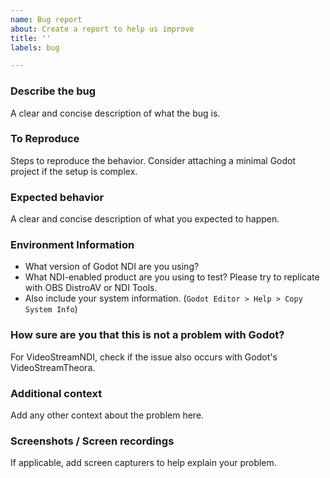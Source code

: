 ```yaml
---
name: Bug report
about: Create a report to help us improve
title: ''
labels: bug

---
```


### Describe the bug

A clear and concise description of what the bug is.

### To Reproduce

Steps to reproduce the behavior. Consider attaching a minimal Godot project if the setup is complex.

### Expected behavior

A clear and concise description of what you expected to happen.

### Environment Information

- What version of Godot NDI are you using?
- What NDI-enabled product are you using to test? Please try to replicate with OBS DistroAV or NDI Tools.
- Also include your system information. (`Godot Editor > Help > Copy System Info`)

### How sure are you that this is not a problem with Godot?

For VideoStreamNDI, check if the issue also occurs with Godot's VideoStreamTheora.

### Additional context

Add any other context about the problem here.

### Screenshots / Screen recordings

If applicable, add screen capturers to help explain your problem.

